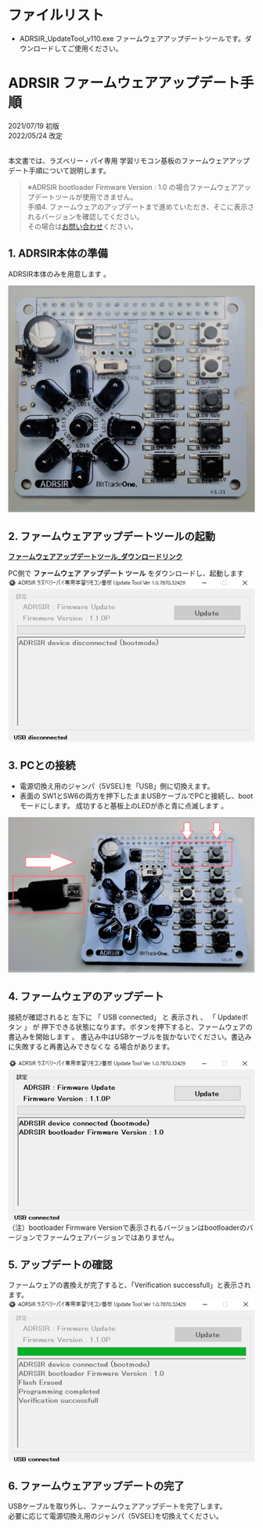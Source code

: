 # ファイルリスト

 - ADRSIR_UpdateTool_v110.exe
 ファームウェアアップデートツールです。ダウンロードしてご使用ください。


# ADRSIR ファームウェアアップデート手順
2021/07/19 初版<BR>
2022/05/24 改定<BR>
<BR>

本文書では、ラズベリー・パイ専用 学習リモコン基板のファームウェアアップデート手順について説明します。  

> ※ADRSIR bootloader Firmware Version : 1.0 の場合ファームウェアアップデートツールが使用できません。  
> 手順4. ファームウェアのアップデートまで進めていただき、そこに表示されるバージョンを確認してください。  
> その場合は[お問い合わせ](https://bit-trade-one.co.jp/contactus/)ください。

## 1. ADRSIR本体の準備
ADRSIR本体のみを用意します 。

![](./img/%20%20%20ADRSIR-FWupdate-manual2022-05-24-10-33-13.png)

## 2. ファームウェアアップデートツールの起動
 
 [__ファームウェアアップデートツール_ダウンロードリンク__](https://github.com/bit-trade-one/ADRSIR_RaspberryPi_IR_Leaning_Controller/raw/master/FW_Update_tool/ADRSIR_UpdateTool_v110.exe)  
 
PC側で __ファームウェア アップデート ツール__ をダウンロードし、起動します
![](./img/%20%20%20ADRSIR-FWupdate-manual2022-05-24-10-37-23.png)

## 3. PCとの接続
 - 電源切換え用のジャンパ（5VSEL)を「USB」側に切換えます。
 - 表面の SW1とSW6の両方を押下したままUSBケーブルでPCと接続し、bootモードにします。
成功すると基板上のLEDが赤と青に点滅します 。

![](./img/%20%20%20ADRSIR-FWupdate-manual2022-05-24-11-34-10.png)

## 4. ファームウェアのアップデート
接続が確認されると 左下に 「 USB connected」 と 表示され 、 「 Updateボタン 」 が 押下できる状態になります。ボタンを押下すると、ファームウェアの書込みを開始します 。 書込み中はUSBケーブルを抜かないでください。書込みに失敗すると再書込みできなくな
る場合があります。<BR>

![](./img/%20%20%20ADRSIR-FWupdate-manual2022-05-24-11-35-25.png)<BR>
（注）bootloader Firmware Versionで表示されるバージョンはbootloaderのバージョンでファームウェアバージョンではありません。

## 5. アップデートの確認
ファームウェアの書換えが完了すると、「Verification successfull」と表示されます。
![](./img/%20%20%20ADRSIR-FWupdate-manual2022-05-24-11-38-41.png)

## 6. ファームウェアアップデートの完了
USBケーブルを取り外し、ファームウェアアップデートを完了します。<BR>
必要に応じて電源切換え用のジャンパ（5VSEL)を切換えてください。
